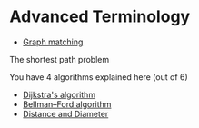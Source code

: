 # Advanced Terminology

* [Graph matching](terms/matching.md)

The shortest path problem

You have 4 algorithms explained here (out of 6)

* [Dijkstra's algorithm](sp/dijkstra.md)
* [Bellman–Ford algorithm](sp/bellman-ford.md)
* [Distance and Diameter](sp/distance.md)